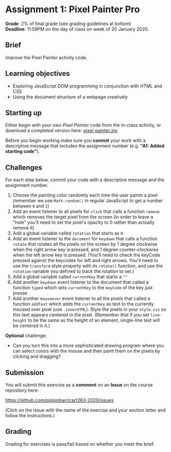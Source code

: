 # Assignment 1: Pixel Painter Pro

__Grade__: 2% of final grade (see grading guidelines at bottom)  
__Deadline__: 11:59PM on the day of class on week of 20 January 2020.

## Brief

Improve the Pixel Painter activity code.

## Learning objectives

- Exploring JavaScript DOM programming in conjunction with HTML and CSS
- Using the document structure of a webpage creatively

## Starting up

Either begin with your own _Pixel Painter_ code from the in-class activity, or download a completed version here: [pixel-painter.zip](https://github.com/pippinbarr/cart263-2020/raw/master/activities/dom/pixel-painter.zip).

Before you begin working make sure you __commit__ your work with a descriptive message that includes the assignment number (e.g. __"A1: Added starting code"__).

## Challenges

For each step below, commit your code with a descriptive message and the assignment number.

1. Choose the painting color randomly each time the user paints a pixel (remember we use `Math.random()` in regular JavaScript to get a number between `0` and `1`)
2. Add an event listener to all pixels for `click` that calls a function `remove` which removes the target pixel from the screen (in order to leave a "hole" you'll need to set the pixel's opacity to 0 rather than actually remove it)
3. Add a global variable called `rotation` that starts as `0`
4. Add an event listener to the `document` for `keydown` that calls a function `rotate` that rotates all the pixels on the screen by 1 degree clockwise when the right arrow key is pressed, and 1 degree counter-clockwise when the left arrow key is pressed. (You'll need to check the keyCode pressed against the keycodes for left and right arrows. You'll need to use the `transform` style property with its `rotate()` function, and use the `rotation` variable you defined to track the rotation to set.)
5. Add a global variable called `currentKey` that starts a `""`
6. Add another `keydown` event listener to the document that called a function `typed` which sets `currentKey` to the `keyCode` of the key just presse
7. Add another `mouseover` event listener to all the pixels that called a function `addText` which adds the `currentKey` as text to the currently moused over pixel (use `.innerHTML`). Style the pixels in your `style.css` so this text appears centered in the pixel. (Remember that if you set `line-height` to be the same as the height of an element, single-line text will be centered in it.)

__Optional__ challenge:
- Can you turn this into a more sophisticated drawing program where you can select colors with the mouse and then paint them on the pixels by clicking and dragging?

## Submission

You will submit this exercise as a __comment__ on an __Issue__ on the course repository here:

https://github.com/pippinbarr/cart263-2020/issues

(Click on the Issue with the name of the exercise and your section letter and follow the instructions.)


## Grading

Grading for exercises is pass/fail based on whether you meet the brief.
